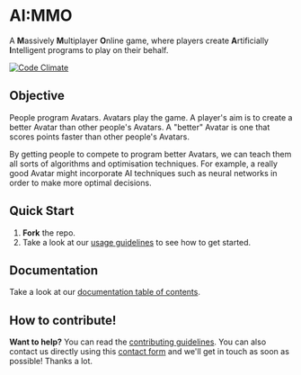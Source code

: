 # AI:MMO
A **M**assively **M**ultiplayer **O**nline game, where players create **A**rtificially **I**ntelligent programs to play on their behalf.

[![Code Climate](https://codeclimate.com/github/ocadotechnology/aimmo/badges/gpa.svg)](https://codeclimate.com/github/ocadotechnology/aimmo)

## Objective
People program Avatars. Avatars play the game. A player's aim is to create a better Avatar than other people's Avatars. A "better" Avatar is one that scores points faster than other people's Avatars.

By getting people to compete to program better Avatars, we can teach them all sorts of algorithms and optimisation techniques. For example, a really good Avatar might incorporate AI techniques such as neural networks in order to make more optimal decisions.

## Quick Start
1. **Fork** the repo.
2. Take a look at our [usage guidelines](docs/usage.md) to see how to get started.

## Documentation
Take a look at our [documentation table of contents](docs/README.md).

## How to contribute!
__Want to help?__ You can read the [contributing guidelines][contrib-guidelines]. You can also contact us directly using this [contact form][c4l-contact-form] and we'll get in touch as soon as possible! Thanks a lot.

[c4l-contact-form]: https://www.codeforlife.education/help/#contact
[contrib-guidelines]: https://github.com/ocadotechnology/aimmo/blob/master/CONTRIBUTING.md
